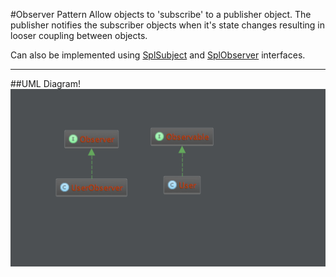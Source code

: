 #Observer Pattern
Allow objects to 'subscribe' to a publisher object. The publisher notifies the subscriber objects when it's state changes resulting in looser coupling between objects.

Can also be implemented using [SplSubject][1] and [SplObserver][2] interfaces.

___

##UML Diagram!
![Observer UML Diagram](UML/uml.png?raw=true)

[1]:http://php.net/manual/en/class.splsubject.php
[2]:http://php.net/manual/en/class.splobserver.php